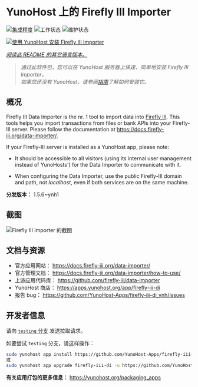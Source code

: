 <!--
注意：此 README 由 <https://github.com/YunoHost/apps/tree/master/tools/readme_generator> 自动生成
请勿手动编辑。
-->

# YunoHost 上的 Firefly III Importer

[![集成程度](https://dash.yunohost.org/integration/firefly-iii-di.svg)](https://ci-apps.yunohost.org/ci/apps/firefly-iii-di/) ![工作状态](https://ci-apps.yunohost.org/ci/badges/firefly-iii-di.status.svg) ![维护状态](https://ci-apps.yunohost.org/ci/badges/firefly-iii-di.maintain.svg)

[![使用 YunoHost 安装 Firefly III Importer](https://install-app.yunohost.org/install-with-yunohost.svg)](https://install-app.yunohost.org/?app=firefly-iii-di)

*[阅读此 README 的其它语言版本。](./ALL_README.md)*

> *通过此软件包，您可以在 YunoHost 服务器上快速、简单地安装 Firefly III Importer。*  
> *如果您还没有 YunoHost，请参阅[指南](https://yunohost.org/install)了解如何安装它。*

## 概况

Firefly III Data Importer is the nr. 1 tool to import data into [Firefly III](https://www.firefly-iii.org/). This tools helps you import transactions from files or bank APIs into your
Firefly-III server. Please follow the documentation at https://docs.firefly-iii.org/data-importer/.

If your Firefly-III server is installed as a YunoHost app, please note:

- It should be accessible to all visitors (using its internal user management instead of YunoHosts') for the Data Importer to communicate with it.

- When configuring the Data Importer, use the public Firefly-III domain and path, not *localhost*, even if both services are on the same machine.


**分发版本：** 1.5.6~ynh1

## 截图

![Firefly III Importer 的截图](./doc/screenshots/firefly-iii-di-start-screen.png)

## 文档与资源

- 官方应用网站： <https://docs.firefly-iii.org/data-importer/>
- 官方管理文档： <https://docs.firefly-iii.org/data-importer/how-to-use/>
- 上游应用代码库： <https://github.com/firefly-iii/data-importer>
- YunoHost 商店： <https://apps.yunohost.org/app/firefly-iii-di>
- 报告 bug： <https://github.com/YunoHost-Apps/firefly-iii-di_ynh/issues>

## 开发者信息

请向 [`testing` 分支](https://github.com/YunoHost-Apps/firefly-iii-di_ynh/tree/testing) 发送拉取请求。

如要尝试 `testing` 分支，请这样操作：

```bash
sudo yunohost app install https://github.com/YunoHost-Apps/firefly-iii-di_ynh/tree/testing --debug
或
sudo yunohost app upgrade firefly-iii-di -u https://github.com/YunoHost-Apps/firefly-iii-di_ynh/tree/testing --debug
```

**有关应用打包的更多信息：** <https://yunohost.org/packaging_apps>
